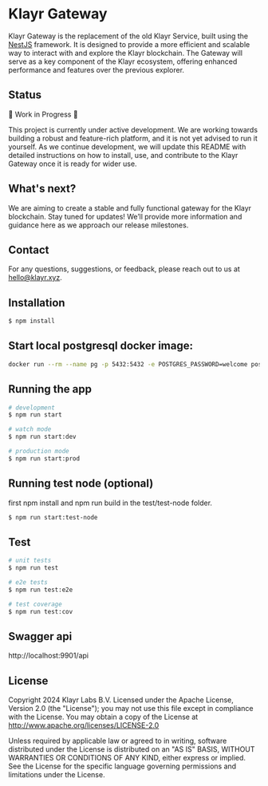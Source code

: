 # Klayr Gateway

Klayr Gateway is the replacement of the old Klayr Service, built using the [NestJS](https://nestjs.com/) framework. It is designed to provide a more efficient and scalable way to interact with and explore the Klayr blockchain. The Gateway will serve as a key component of the Klayr ecosystem, offering enhanced performance and features over the previous explorer.

## Status

🚧 Work in Progress 🚧

This project is currently under active development. We are working towards building a robust and feature-rich platform, and it is not yet advised to run it yourself. As we continue development, we will update this README with detailed instructions on how to install, use, and contribute to the Klayr Gateway once it is ready for wider use.

## What's next?

We are aiming to create a stable and fully functional gateway for the Klayr blockchain. Stay tuned for updates! We’ll provide more information and guidance here as we approach our release milestones.

## Contact

For any questions, suggestions, or feedback, please reach out to us at hello@klayr.xyz.

## Installation

```bash
$ npm install
```

## Start local postgresql docker image:

```bash
docker run --rm --name pg -p 5432:5432 -e POSTGRES_PASSWORD=welcome postgres:16
```

## Running the app

```bash
# development
$ npm run start

# watch mode
$ npm run start:dev

# production mode
$ npm run start:prod
```

## Running test node (optional)

first npm install and npm run build in the test/test-node folder.

```bash
$ npm run start:test-node
```

## Test

```bash
# unit tests
$ npm run test

# e2e tests
$ npm run test:e2e

# test coverage
$ npm run test:cov
```

## Swagger api

http://localhost:9901/api

## License

Copyright 2024 Klayr Labs B.V.
Licensed under the Apache License, Version 2.0 (the "License"); you may not use this file except in compliance with the License. You may obtain a copy of the License at
http://www.apache.org/licenses/LICENSE-2.0

Unless required by applicable law or agreed to in writing, software distributed under the License is distributed on an "AS IS" BASIS, WITHOUT WARRANTIES OR CONDITIONS OF ANY KIND, either express or implied. See the License for the specific language governing permissions and limitations under the License.
